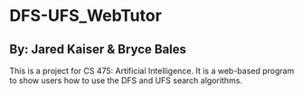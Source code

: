 # DFS-UFS_WebTutor
## By: Jared Kaiser & Bryce Bales
This is a project for CS 475: Artificial Intelligence. It is a web-based program to show users how to use the DFS and UFS search algorithms.
